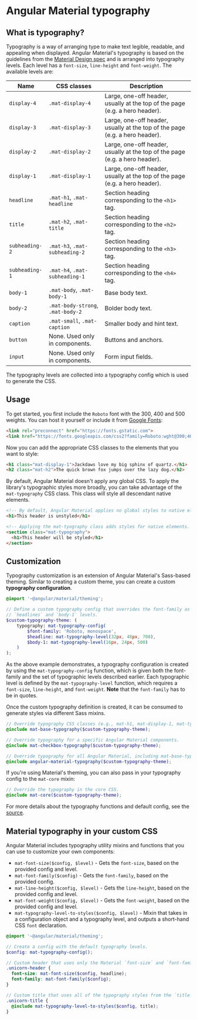 # Angular Material typography

## What is typography?
Typography is a way of arranging type to make text legible, readable, and appealing when displayed.
Angular Material's typography is based on the guidelines from the [Material Design spec][1] and is
arranged into typography levels. Each level has a `font-size`, `line-height` and `font-weight`. The
available levels are:


| Name            | CSS classes                      | Description                                                                 |
|-----------------|----------------------------------|-----------------------------------------------------------------------------|
| `display-4`     | `.mat-display-4`                 | Large, one-off header, usually at the top of the page (e.g. a hero header). |
| `display-3`     | `.mat-display-3`                 | Large, one-off header, usually at the top of the page (e.g. a hero header). |
| `display-2`     | `.mat-display-2`                 | Large, one-off header, usually at the top of the page (e.g. a hero header). |
| `display-1`     | `.mat-display-1`                 | Large, one-off header, usually at the top of the page (e.g. a hero header). |
| `headline`      | `.mat-h1`, `.mat-headline`       | Section heading corresponding to the `<h1>` tag.                            |
| `title`         | `.mat-h2`, `.mat-title`          | Section heading corresponding to the `<h2>` tag.                            |
| `subheading-2`  | `.mat-h3`, `.mat-subheading-2`   | Section heading corresponding to the `<h3>` tag.                            |
| `subheading-1`  | `.mat-h4`, `.mat-subheading-1`   | Section heading corresponding to the `<h4>` tag.                            |
| `body-1`        | `.mat-body`, `.mat-body-1`       | Base body text.                                                             |
| `body-2`        | `.mat-body-strong`, `.mat-body-2`| Bolder body text.                                                           |
| `caption`       | `.mat-small`, `.mat-caption`     | Smaller body and hint text.                                                 |
| `button`        | None. Used only in components.   | Buttons and anchors.                                                        |
| `input`         | None. Used only in components.   | Form input fields.                                                          |


The typography levels are collected into a typography config which is used to generate the CSS.

## Usage

To get started, you first include the `Roboto` font with the 300, 400 and 500 weights.
You can host it yourself or include it from [Google Fonts][2]:

```html
<link rel="preconnect" href="https://fonts.gstatic.com">
<link href="https://fonts.googleapis.com/css2?family=Roboto:wght@300;400;500&display=swap" rel="stylesheet">
```

Now you can add the appropriate CSS classes to the elements that you want to style:

```html
<h1 class="mat-display-1">Jackdaws love my big sphinx of quartz.</h1>
<h2 class="mat-h2">The quick brown fox jumps over the lazy dog.</h2>
```

By default, Angular Material doesn't apply any global CSS. To apply the library's typographic styles
more broadly, you can take advantage of the `mat-typography` CSS class. This class will style all
descendant native elements.

```html
<!-- By default, Angular Material applies no global styles to native elements. -->
<h1>This header is unstyled</h1>

<!-- Applying the mat-tyography class adds styles for native elements. -->
<section class="mat-typography">
  <h1>This header will be styled</h1>
</section>
```

## Customization

Typography customization is an extension of Angular Material's Sass-based theming. Similar to
creating a custom theme, you can create a custom **typography configuration**.

```scss
@import '~@angular/material/theming';

// Define a custom typography config that overrides the font-family as well as the
// `headlines` and `body-1` levels.
$custom-typography-theme: (
    typography: mat-typography-config(
        $font-family: 'Roboto, monospace', 
        $headline: mat-typography-level(32px, 48px, 700),
        $body-1: mat-typography-level(16px, 24px, 500)
    )
);
```

As the above example demonstrates, a typography configuration is created by using the
`mat-typography-config` function, which is given both the font-family and the set of typographic
levels described earlier. Each typographic level is defined by the `mat-typography-level` function,
which requires a `font-size`, `line-height`, and `font-weight`. **Note** that the `font-family`
has to be in quotes.


Once the custom typography definition is created, it can be consumed to generate styles via
different Sass mixins.

```scss
// Override typography CSS classes (e.g., mat-h1, mat-display-1, mat-typography, etc.).
@include mat-base-typography($custom-typography-theme);

// Override typography for a specific Angular Material components.
@include mat-checkbox-typography($custom-typography-theme);

// Override typography for all Angular Material, including mat-base-typography and all components.
@include angular-material-typography($custom-typography-theme);
```

If you're using Material's theming, you can also pass in your typography config to the
`mat-core` mixin:

```scss
// Override the typography in the core CSS.
@include mat-core($custom-typography-theme);
```

For more details about the typography functions and default config, see the
[source](https://github.com/angular/components/blob/master/src/material/core/typography/_typography.scss).


## Material typography in your custom CSS

Angular Material includes typography utility mixins and functions that you can use to customize your
own components:

* `mat-font-size($config, $level)` - Gets the `font-size`, based on the provided config and level.
* `mat-font-family($config)` - Gets the `font-family`, based on the provided config.
* `mat-line-height($config, $level)` - Gets the `line-height`, based on the provided
config and level.
* `mat-font-weight($config, $level)` - Gets the `font-weight`, based on the provided
config and level.
* `mat-typography-level-to-styles($config, $level)` - Mixin that takes in a configuration object
and a typography level, and outputs a short-hand CSS `font` declaration.

```scss
@import '~@angular/material/theming';

// Create a config with the default typography levels.
$config: mat-typography-config();

// Custom header that uses only the Material `font-size` and `font-family`.
.unicorn-header {
  font-size: mat-font-size($config, headline);
  font-family: mat-font-family($config);
}

// Custom title that uses all of the typography styles from the `title` level.
.unicorn-title {
  @include mat-typography-level-to-styles($config, title);
}
```


[1]: https://material.io/archive/guidelines/style/typography.html
[2]: https://fonts.google.com/
